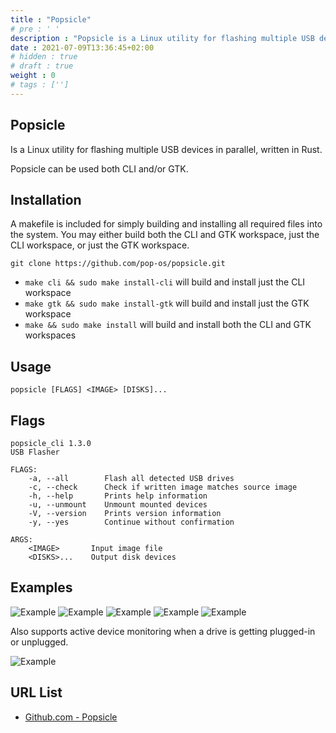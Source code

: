 ```yaml
---
title : "Popsicle"
# pre : ' '
description : "Popsicle is a Linux utility for flashing multiple USB devices in parallel, written in Rust."
date : 2021-07-09T13:36:45+02:00
# hidden : true
# draft : true
weight : 0
# tags : ['']
---
```


## Popsicle

Is a Linux utility for flashing multiple USB devices in parallel, written in Rust.

Popsicle can be used both CLI and/or GTK.

## Installation

A makefile is included for simply building and installing all required files into the system. You may either build both the CLI and GTK workspace, just the CLI workspace, or just the GTK workspace.

```plain
git clone https://github.com/pop-os/popsicle.git
```

* `make cli && sudo make install-cli` will build and install just the CLI workspace
* `make gtk && sudo make install-gtk` will build and install just the GTK workspace
* `make && sudo make install` will build and install both the CLI and GTK workspaces

## Usage

```plain
popsicle [FLAGS] <IMAGE> [DISKS]...
```

## Flags

```plain
popsicle_cli 1.3.0
USB Flasher

FLAGS:
    -a, --all        Flash all detected USB drives
    -c, --check      Check if written image matches source image
    -h, --help       Prints help information
    -u, --unmount    Unmount mounted devices
    -V, --version    Prints version information
    -y, --yes        Continue without confirmation

ARGS:
    <IMAGE>       Input image file
    <DISKS>...    Output disk devices
```

## Examples

![Example](images/screenshot-01.png)
![Example](images/screenshot-02.png)
![Example](images/screenshot-03.png)
![Example](images/screenshot-04.png)
![Example](images/screenshot-05.png)

Also supports active device monitoring when a drive is getting plugged-in or unplugged.

![Example](images/device-monitoring.gif)

## URL List

* [Github.com - Popsicle](https://github.com/pop-os/popsicle)
